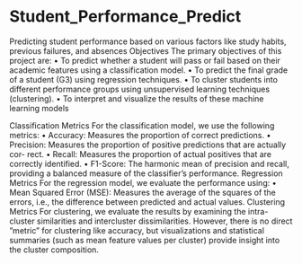# Student_Performance_Predict
 Predicting student performance based on various  factors like study habits, previous failures, and absences
 Objectives
The primary objectives of this project are:
• To predict whether a student will pass or fail based on their academic features using a
classification model.
• To predict the final grade of a student (G3) using regression techniques.
• To cluster students into different performance groups using unsupervised learning techniques
(clustering).
• To interpret and visualize the results of these machine learning models

Classification Metrics
For the classification model, we use the following metrics:
• Accuracy: Measures the proportion of correct predictions.
• Precision: Measures the proportion of positive predictions that are actually cor-
rect.
• Recall: Measures the proportion of actual positives that are correctly identified.
• F1-Score: The harmonic mean of precision and recall, providing a balanced measure of the
classifier’s performance.
Regression Metrics
For the regression model, we evaluate the performance using:
• Mean Squared Error (MSE): Measures the average of the squares of the errors,
i.e., the difference between predicted and actual values.
Clustering Metrics
For clustering, we evaluate the results by examining the intra-cluster similarities and intercluster
dissimilarities. However, there is no direct ”metric” for clustering like accuracy, but
visualizations and statistical summaries (such as mean feature values per cluster) provide insight
into the cluster composition.
